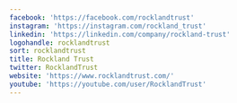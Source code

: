 ```yaml
---
facebook: 'https://facebook.com/rocklandtrust'
instagram: 'https://instagram.com/rockland_trust'
linkedin: 'https://linkedin.com/company/rockland-trust'
logohandle: rocklandtrust
sort: rocklandtrust
title: Rockland Trust
twitter: RocklandTrust
website: 'https://www.rocklandtrust.com/'
youtube: 'https://youtube.com/user/RocklandTrust'
---
```

